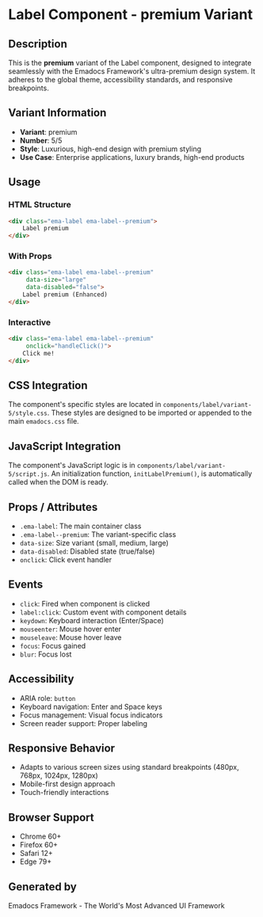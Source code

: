 # Label Component - premium Variant

## Description
This is the **premium** variant of the Label component, designed to integrate seamlessly with the Emadocs Framework's ultra-premium design system. It adheres to the global theme, accessibility standards, and responsive breakpoints.

## Variant Information
- **Variant**: premium
- **Number**: 5/5
- **Style**: Luxurious, high-end design with premium styling
- **Use Case**: Enterprise applications, luxury brands, high-end products

## Usage

### HTML Structure
```html
<div class="ema-label ema-label--premium">
    Label premium
</div>
```

### With Props
```html
<div class="ema-label ema-label--premium" 
     data-size="large" 
     data-disabled="false">
    Label premium (Enhanced)
</div>
```

### Interactive
```html
<div class="ema-label ema-label--premium" 
     onclick="handleClick()">
    Click me!
</div>
```

## CSS Integration
The component's specific styles are located in `components/label/variant-5/style.css`. These styles are designed to be imported or appended to the main `emadocs.css` file.

## JavaScript Integration
The component's JavaScript logic is in `components/label/variant-5/script.js`. An initialization function, `initLabelPremium()`, is automatically called when the DOM is ready.

## Props / Attributes
- `.ema-label`: The main container class
- `.ema-label--premium`: The variant-specific class
- `data-size`: Size variant (small, medium, large)
- `data-disabled`: Disabled state (true/false)
- `onclick`: Click event handler

## Events
- `click`: Fired when component is clicked
- `label:click`: Custom event with component details
- `keydown`: Keyboard interaction (Enter/Space)
- `mouseenter`: Mouse hover enter
- `mouseleave`: Mouse hover leave
- `focus`: Focus gained
- `blur`: Focus lost

## Accessibility
- ARIA role: `button`
- Keyboard navigation: Enter and Space keys
- Focus management: Visual focus indicators
- Screen reader support: Proper labeling

## Responsive Behavior
- Adapts to various screen sizes using standard breakpoints (480px, 768px, 1024px, 1280px)
- Mobile-first design approach
- Touch-friendly interactions

## Browser Support
- Chrome 60+
- Firefox 60+
- Safari 12+
- Edge 79+

## Generated by
Emadocs Framework - The World's Most Advanced UI Framework
